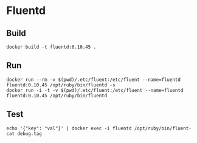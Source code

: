 # Fluentd

## Build

    docker build -t fluentd:0.10.45 .

## Run

    docker run --rm -v $(pwd)/.etc/fluent:/etc/fluent --name=fluentd fluentd:0.10.45 /opt/ruby/bin/fluentd -s
    docker run -i -t -v $(pwd)/.etc/fluent:/etc/fluent --name=fluentd fluentd:0.10.45 /opt/ruby/bin/fluentd

## Test

    echo '{"key": "val"}' | docker exec -i fluentd /opt/ruby/bin/fluent-cat debug.tag
